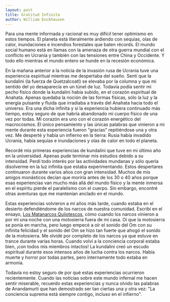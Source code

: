 ```yaml
---
layout: post
title: Gratitud Infinita
author: William Enckhausen
---
```

Para una mente informada y racional es muy difícil tener optimismo en estos tiempos. El planeta está literalmente ardiendo con sequías, olas de calor, inundaciones e incendios forestales que baten récords. El mundo social humano está en llamas con la amenaza de otra guerra mundial con el conflicto en Ucrania y también con las tensiones entre China y Occidente. Y todo ello mientras el mundo entero se hunde en la recesión económica.

En la mañana anterior a la noticia de la invasión rusa de Ucrania tuve una experiencia espiritual mientras me despertaba del sueño. Sentí que la kundalini (la fuerza de Quetzalcoatl) se elevaba por la columna y que mi sentido del yo desaparecía en un túnel de luz. Todavía podía sentir mi pecho físico donde la kundalini había subido, en el corazón espiritual de Anahata. Apenas quedaba la noción de las formas físicas, sólo la luz y la energía pulsante y fluida que irradiaba a través del Anahata hacia todo el universo. Era una dicha infinita y si la experiencia hubiera continuado más tiempo, estoy seguro de que habría abandonado mi cuerpo físico de una vez por todas. Mi corazón era uno con el corazón energético del macrocosmos. El único pensamiento y las únicas palabras que vinieron a mi mente durante esta experiencia fueron "gracias" repitiéndose una y otra vez. Me desperté y había un infierno en la tierra: Rusia había invadido Ucrania, había sequías e inundaciones y olas de calor en todo el planeta.

Recordé mis primeras experiencias de kundalini que tuve en mi último año en la universidad. Apenas pude terminar mis estudios debido a su intensidad. Perdí todo interés por las actividades mundanas y sólo quería disolverme en la luz infinita que estaba experimentando. Estos despertares continuaron durante varios años con gran intensidad. Muchos de mis amigos monásticos decían que moriría antes de los 30 o 40 años porque esas experiencias van mucho más allá del mundo físico y la mente inmersa en el espíritu pierde el paralelismo con el cuerpo. Sin embargo, encontré otras aventuras que me mantenían anclado en el mundo.

Estas experiencias volvieron a mí años más tarde, cuando estaba en el desierto defendiéndome de los narcos de nuestra comunidad. Escribí en el ensayo, <a href="https://www.williamquetzal.org/es/los-matanarcos-quijotescos/">Los Matanarcos Quijotescos</a>, cómo cuando los narcos vinieron a por mí una noche con una motosierra fuera de mi casa. Oí que la motosierra se ponía en marcha, pero luego empecé a oír el sonido del Om con su infinita felicidad y el sonido del Om se hizo tan fuerte que ahogó el sonido de la motosierra. Me olvidé por completo de los narcos ya que estuve en trance durante varias horas. Cuando volví a la conciencia corporal estaba bien, ¡con todos mis miembros intactos! La kundalini creó un escudo espiritual durante esos intensos años de lucha contra los narcos. Había muerte y horror por todas partes, pero internamente todo estaba en armonía.

Todavía no estoy seguro de por qué estas experiencias ocurrieron recientemente. Cuando las noticias sobre este mundo infernal me hacen sentir miserable, recuerdo estas experiencias y nunca olvido las palabras de Anandamurti que han demostrado ser tan ciertas una y otra vez: "La conciencia suprema está siempre contigo, incluso en el infierno".
